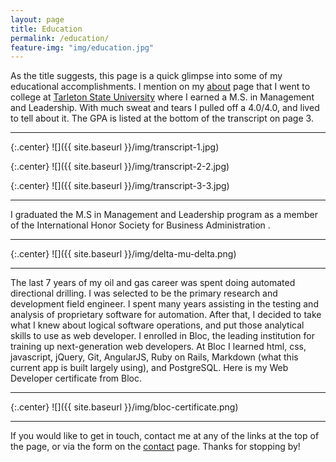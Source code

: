```yaml
---
layout: page
title: Education
permalink: /education/
feature-img: "img/education.jpg"
---
```


As the title suggests, this page is a quick glimpse into some of my educational accomplishments.  I mention on my [about](/about/) page that I went to college at [Tarleton State University](http://www.tarleton.edu/home/) where I earned a M.S. in Management and Leadership. With much sweat and tears I pulled off a 4.0/4.0, and lived to tell about it.  The GPA is listed at the bottom of the transcript on page 3.

---

{:.center}
![]({{ site.baseurl }}/img/transcript-1.jpg)

{:.center}
![]({{ site.baseurl }}/img/transcript-2-2.jpg)

{:.center}
![]({{ site.baseurl }}/img/transcript-3-3.jpg)

---

I graduated the M.S in Management and Leadership program as a member of the International Honor Society for Business Administration .

---

{:.center}
![]({{ site.baseurl }}/img/delta-mu-delta.png)

---

The last 7 years of my oil and gas career was spent doing automated directional drilling.  I was selected to be the primary research and development field engineer.  I spent many years assisting in the testing and analysis of proprietary software for automation.  After that, I decided to take what I knew about logical software operations, and put those analytical skills to use as web developer. I enrolled in Bloc, the leading institution for training up next-generation web developers.  At Bloc I learned html, css, javascript, jQuery, Git, AngularJS, Ruby on Rails, Markdown (what this current app is built largely using), and PostgreSQL. Here is my Web Developer certificate from Bloc.

---

{:.center}
![]({{ site.baseurl }}/img/bloc-certificate.png)

---

If you would like to get in touch, contact me at any of the links at the top of the page, or via the form on the [contact](/contact/) page. Thanks for stopping by!
